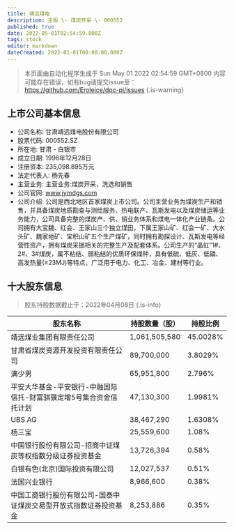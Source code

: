 ```yaml
---
title: 靖远煤电
description: 主板 \- 煤炭开采 \- 000552
published: true
date: 2022-05-01T02:54:59.000Z
tags: stock
editor: markdown
dateCreated: 2022-01-01T00:00:00.000Z
---
```


> 本页面由自动化程序生成于 Sun May 01 2022 02:54:59 GMT+0800
> 内容可能存在错误，如有bug请提交issue至：https://github.com/Eroleice/doc-pi/issues
{.is-warning}

## 上市公司基本信息
- 公司名称: 甘肃靖远煤电股份有限公司
- 股票代码: 000552.SZ
- 所在地: 甘肃 - 白银市
- 成立日期: 1996年12月28日
- 注册资本: 235,098.895万元
- 法定代表人: 杨先春
- 主营业务: 主营业务:煤炭开采，洗选和销售
- 公司官网: www.jymdgs.com
- 公司介绍: 公司是西北地区首家煤炭上市公司。公司主营业务为煤炭生产和销售，并具备煤炭地质勘查与测绘服务、热电联产、瓦斯发电以及煤炭储运等业务能力，公司具备完整的煤炭产、供、销业务体系和煤电一体化产业链条。公司拥有大宝魏、红会、王家山三个独立煤田，下属王家山矿、红会一矿、大水头矿、魏家地矿、宝积山矿五个生产煤矿，同时拥有勘探设计、瓦斯发电等经营性资产，拥有煤炭采掘相关的完整生产及配套体系。公司生产的“晶虹”1#、2#、3#煤炭，属不粘结、弱粘结的优质环保煤种，具有低硫、低灰、低磷、高发热量(≥23MJ)等特点，广泛用于电力、化工、冶金、建材等行业。


## 十大股东信息
> 股东持股数据截止于：2022年04月08日
{.is-info}

| 股东名称 | 持股数量（股） | 持股比例 |
| --- | --- | --- |
| 靖远煤业集团有限责任公司 | 1,061,505,580 | 45.0028% |
| 甘肃省煤炭资源开发投资有限责任公司 | 89,700,000 | 3.8029% |
| 满少男 | 65,951,800 | 2.796% |
| 平安大华基金-平安银行-中融国际信托-财富骐骥定增5号集合资金信托计划 | 47,130,300 | 1.9981% |
| UBS AG | 38,467,290 | 1.6308% |
| 杨三宝 | 25,559,600 | 1.08% |
| 中国银行股份有限公司-招商中证煤炭等权指数分级证券投资基金 | 13,726,394 | 0.58% |
| 白银有色(北京)国际投资有限公司 | 12,027,537 | 0.51% |
| 法国兴业银行 | 8,966,600 | 0.38% |
| 中国工商银行股份有限公司-国泰中证煤炭交易型开放式指数证券投资基金 | 8,253,886 | 0.35% |




